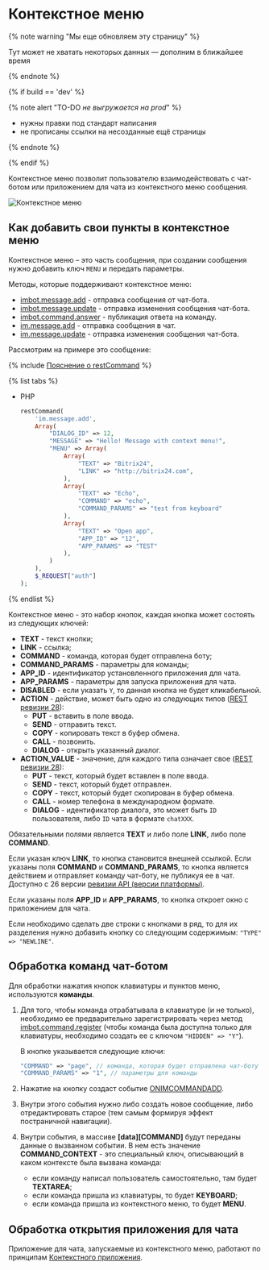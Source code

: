 # Контекстное меню

{% note warning "Мы еще обновляем эту страницу" %}

Тут может не хватать некоторых данных — дополним в ближайшее время

{% endnote %}

{% if build == 'dev' %}

{% note alert "TO-DO _не выгружается на prod_" %}

- нужны правки под стандарт написания
- не прописаны ссылки на несозданные ещё страницы

{% endnote %}

{% endif %}

Контекстное меню позволит пользователю взаимодействовать с чат-ботом или приложением для чата из контекстного меню сообщения.

![Контекстное меню](./_images/custom_menu.png)

## Как добавить свои пункты в контекстное меню

Контекстное меню – это часть сообщения, при создании сообщения нужно добавить ключ `MENU` и передать параметры.

Методы, которые поддерживают контекстное меню:
- [imbot.message.add](../../chat-bots/messages/imbot-message-add.md) - отправка сообщения от чат-бота.
- [imbot.message.update](../../chat-bots/messages/imbot-message-update.md) - отправка изменения сообщения чат-бота.
- [imbot.command.answer](../../chat-bots/commands/imbot-command-answer.md) - публикация ответа на команду.
- [im.message.add](./im-message-add.md) - отправка сообщения в чат.
- [im.message.update](./im-message-update.md) - отправка изменения сообщения чат-бота.

Рассмотрим на примере это сообщение:

{% include [Пояснение о restCommand](../_includes/rest-command.md) %}

{% list tabs %}

- PHP

    ```php
    restCommand(
        'im.message.add',
        Array(
            "DIALOG_ID" => 12,
            "MESSAGE" => "Hello! Message with context menu!",
            "MENU" => Array(
                Array(
                    "TEXT" => "Bitrix24",
                    "LINK" => "http://bitrix24.com",
                ),
                Array(
                    "TEXT" => "Echo",
                    "COMMAND" => "echo",
                    "COMMAND_PARAMS" => "test from keyboard"
                ),
                Array(
                    "TEXT" => "Open app",
                    "APP_ID" => "12",
                    "APP_PARAMS" => "TEST"
                ),
            )
        ),
        $_REQUEST["auth"]
    );
    ```

{% endlist %}

Контекстное меню - это набор кнопок, каждая кнопка может состоять из следующих ключей:

- **TEXT** - текст кнопки;
- **LINK** - ссылка;
- **COMMAND** - команда, которая будет отправлена боту;
- **COMMAND_PARAMS** - параметры для команды;
- **APP_ID** - идентификатор установленного приложения для чата.
- **APP_PARAMS** - параметры для запуска приложения для чата.
- **DISABLED** - если указать `Y`, то данная кнопка не будет кликабельной.
- **ACTION** - действие, может быть одно из следующих типов ([REST ревизии 28](../../chat-bots/im-revision-get.md)):
  - **PUT** - вставить в поле ввода.
  - **SEND** - отправить текст.
  - **COPY** - копировать текст в буфер обмена.
  - **CALL** - позвонить.
  - **DIALOG** - открыть указанный диалог.
- **ACTION_VALUE** - значение, для каждого типа означает свое ([REST ревизии 28](../../chat-bots/im-revision-get.md)):
  - **PUT** - текст, который будет вставлен в поле ввода.
  - **SEND** - текст, который будет отправлен.
  - **COPY** - текст, который будет скопирован в буфер обмена.
  - **CALL** - номер телефона в международном формате.
  - **DIALOG** - идентификатор диалога, это может быть `ID` пользователя, либо `ID` чата в формате `chatXXX`.

Обязательными полями является **TEXT** и либо поле **LINK**, либо поле **COMMAND**.

Если указан ключ **LINK**, то кнопка становится внешней ссылкой. Если указаны поля **COMMAND** и **COMMAND_PARAMS**, то кнопка является действием и отправляет команду чат-боту, не публикуя ее в чат. Доступно с 26 версии [ревизии API (версии платформы)](../../chat-bots/im-revision-get.md).

Если указаны поля **APP_ID** и **APP_PARAMS**, то кнопка откроет окно с приложением для чата.

Если необходимо сделать две строки с кнопками в ряд, то для их разделения нужно добавить кнопку со следующим содержимым: `"TYPE" => "NEWLINE"`.

## Обработка команд чат-ботом

Для обработки нажатия кнопок клавиатуры и пунктов меню, используются **команды**.

1. Для того, чтобы команда отрабатывала в клавиатуре (и не только), необходимо ее предварительно зарегистрировать через метод [imbot.command.register](../../chat-bots/commands/imbot-command-register.md) (чтобы команда была доступна только для клавиатуры, необходимо создать ее с ключом `"HIDDEN" => "Y"`).

    В кнопке указывается следующие ключи:

    ```php
    "COMMAND" => "page", // команда, которая будет отправлена чат-боту
    "COMMAND_PARAMS" => "1", // параметры для команды
    ```

2. Нажатие на кнопку создаст событие [ONIMCOMMANDADD](../../chat-bots/commands/events/index.md).

3. Внутри этого события нужно либо создать новое сообщение, либо отредактировать старое (тем самым формируя эффект постраничной навигации).

4. Внутри события, в массиве **[data][COMMAND]** будут переданы данные о вызванном событии. В нем есть значение **COMMAND_CONTEXT** - это специальный ключ, описывающий в каком контексте была вызвана команда:
   - если команду написал пользователь самостоятельно, там будет **TEXTAREA**;
   - если команда пришла из клавиатуры, то будет **KEYBOARD**;
   - если команда пришла из контекстного меню, то будет **MENU**.

## Обработка открытия приложения для чата

Приложение для чата, запускаемые из контекстного меню, работают по принципам [Контекстного приложения](../outdated/context.md).
